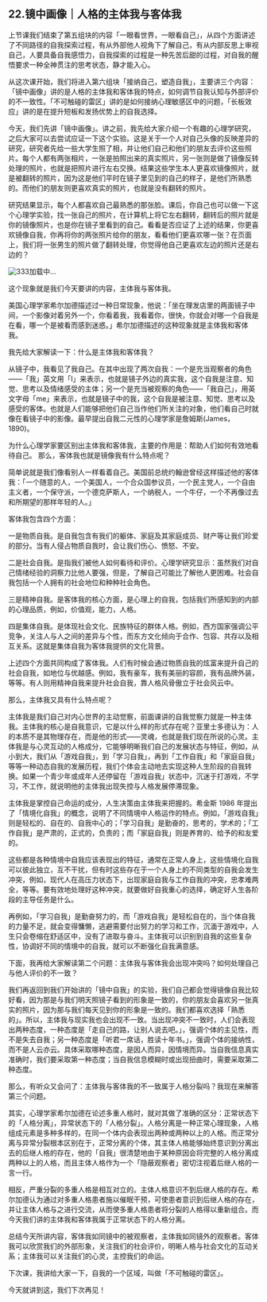 ## 22.镜中画像｜人格的主体我与客体我
上节课我们结束了第五组块的内容「一眼看世界，一眼看自己」，从四个方面讲述了不同路径的自我探索过程，有从外部他人视角下了解自己，有从内部反思上审视自己，人要具备自我感悟力，自我探索的过程是一种先苦后甜的过程，对自我的醒悟要求一种全神贯注的思考状态，静才能入心。


从这次课开始，我们将进入第六组块「接纳自己，塑造自我」，主要讲三个内容：「镜中画像」讲的是人格的主体我和客体我的特点，如何调节自我认知与外部评价的不一致性。「不可触碰的雷区」讲的是如何接纳心理敏感区中的问题，「长板效应」讲的是在提升短板和发扬优势上的自我选择。


今天，我们先讲「镜中画像」。讲之前，我先给大家介绍一个有趣的心理学研究，之后大家可以去尝试应证一下这个实验。这是关于一个人对自己头像的反映差异的研究，研究者先给一些大学生照了相，并让他们自己和他们的朋友去评价这些照片。每个人都有两张相片，一张是拍照出来的真实照片，另一张则是做了镜像反转处理的照片，也就是把照片进行左右交换。结果这些学生本人更喜欢镜像照片，就是被翻转的照片，因为这是他们平时在镜子里见到的自己的样子，是他们所熟悉的。而他们的朋友则更喜欢真实的照片，也就是没有翻转的照片。


研究结果显示，每个人都喜欢自己最熟悉的那张脸。课后，你自己也可以做一下这个心理学实验，找一张自己的照片，在计算机上将它左右翻转，翻转后的照片就是你的镜像照片，也是你在镜子里看到的自己。看看是否应证了上述的结果，你更喜欢镜像自我，你再将你的两张照片给你的朋友，看看他们更喜欢哪一张？在页面上，我们将一张男生的照片做了翻转处理，你觉得他自己更喜欢左边的照片还是右边的？


![333]()加载中...


这个现象就是我们今天要讲的内容，主体我与客体我。


美国心理学家希尔加德描述过一种日常现象，他说：「坐在理发店里的两面镜子中间，一个影像对着另外一个，你看着我，我看着你，很快，你就会对哪一个自我是在看，哪一个是被看而感到迷惑。」希尔加德描述的这种现象就是主体我和客体我。


我先给大家解读一下：什么是主体我和客体我？


从镜子中，我看见了我自己。在其中出现了两次自我：一个是充当观察者的角色——「我」英文用「I」来表示，也就是镜子外边的真实我，这个自我是注意、知觉、思考以及情绪感受的主体；另一个是充当被观察的角色——「我自己」，用英文字母「me」来表示，也就是镜子中的我，这个自我是被注意、知觉、思考以及感受的客体。也就是人们能够把他们自己当作他们所关注的对象，他们看自己时就像在看镜子中的影像。最早提出自我二元性的心理学家是詹姆斯(James，1890)。


为什么心理学家要区别出主体我和客体我，主要的作用是：帮助人们如何有效地看待自己。
那么，客体我也就是镜像我有什么特点呢？ 


简单说就是我们像看别人一样看着自己。美国前总统约翰逊曾经这样描述他的客体我：「一个随意的人，一个美国人，一个合众国参议员，一个民主党人，一个自由主义者，一个保守派，一个德克萨斯人，一个纳税人，一个牛仔，一个不再像过去和所期望的那样年轻的人。」


客体我包含四个方面：


一是物质自我。是自我包含有我们的躯体、家庭及其家庭成员、财产等让我们珍爱的部分。当有人侵占物质自我时，会让我们伤心、愤怒、不安。


二是社会自我。是指我们被他人如何看待和评价。心理学研究显示：虽然我们对自己情绪经验的洞察力比他人要强，但是，了解自己可能比了解他人更困难。社会自我包括一个人拥有的社会地位和种种社会角色。


三是精神自我。是客体我的核心方面，是心理上的自我，包括我们所感知到的内部的心理品质，例如，价值观，能力，人格。


四是集体自我。是体现社会文化、民族特征的群体人格。例如，西方国家强调公平竞争，关注人与人之间的差异与个性，而东方文化倾向于合作、包容、共存以及相互关系。这就是集体自我为客体我提供的文化背景。


上述四个方面共同构成了客体我。人们有时候会通过物质自我的炫富来提升自己的社会自我，如地位与优越感。例如，我有豪车，我有美丽的容颜，我有品牌外装，等等。有人则用精神自我来提升社会自我，靠人格风骨傲立于社会风云中。


那么，主体我又具有什么特点呢？


主体我是我们自己对内心世界的主动觉察，前面课讲的自我觉察力就是一种主体我。主体我的核心是自我意识，它是以什么样的形式存在呢？亚里士多德认为：人的本质不是其物理存在，而是他的形式——灵魂，也就是我们现在所说的心灵。主体我是与心灵互动的人格成分，它能够明晰我们自己的发展状态与特征，例如，从小到大，我们从「游戏自我」，到「学习自我」，再到「工作自我」和「家庭自我」等等一种动态自我的发展历程，我们个体会主动地去实现这种人生阶段的自我转换。如果一个青少年或成年人还停留在「游戏自我」状态中，沉迷于打游戏，不学习，不工作，就说明他的主体我出现失控与人格发展停滞现象。


主体我是掌控自己命运的成分，人生决策由主体我来把握的。希金斯 1986 年提出了「情境化自我」的概念，说明了不同情境中人格运作的特点。例如，「游戏自我」则是轻松的、自在的、自我中心的；「学习自我」是勤奋的，思考的，学术的；「工作自我」是严肃的，正式的，负责的；而「家庭自我」则是养育的、给予的和友爱的。


这些都是各种情境中自我应该表现出的特征，通常在正常人身上，这些情境化自我可以彼此独立，互不干扰，但有时这些存在于一个人身上的不同类型的自我会发生冲突，例如，现代人在高压力状态下，出现家庭自我与工作自我的冲突，忠孝难两全，等等。要有效地处理好这种冲突，就要做好自我重心的选择，确定好人生各阶段的主导任务是什么。


再例如，「学习自我」是勤奋努力的，而「游戏自我」是轻松自在的，当个体自我的力量不足，就会变得慵懒，逃避需要付出努力的学习和工作，沉湎于游戏中，人生只会卷缩在舒适区中，没有了进取与奋斗。主体我可以识别到自我的这些复杂性，协调好不同的情境中的自我，就可以不断强化自我满意感。


下面，我再给大家解读第二个问题：主体我与客体我会出现冲突吗？如何处理自己与他人评价的不一致？


我们再返回到我们开始讲的「镜中自我」的实验，我们自己都会觉得镜像自我比较好看，因为那是与我们明天照镜子看到的形象是一致的，你的朋友会喜欢另一张真实的照片，因为那与我们每天见到你的形象是一致的。我们都喜欢选择「熟悉的」。所以，主体我与现实我也会出现不一致。当出现冲突不一致时，人们会表现出两种态度，一种态度是「走自己的路，让别人说去吧。」，强调个体的主见性，而不是失去自我；另一种态度是「听君一席话，胜读十年书。」，强调个体的接纳性，而不是人云亦云。具体采取哪种态度，是因人而异，因情境而异。当自我信息真实准确时，我们要采取第一种态度；当自我信息模糊时或出现扭曲时，需要采取第二种态度。


那么，有听众又会问了：主体我与客体我的不一致属于人格分裂吗？我现在来解答第三个问题。


其实，心理学家希尔加德在论述多重人格时，就对其做了准确的区分：正常状态下的「人格分离」，异常状态下的「人格分裂」。人格分离是一种正常心理现象，人格组成元素是多种多样的，在同一个体内会表现出两种或两种以上的人格。而正常分离与异常分裂根本区别在于，正常分离的个体，其主体人格能够始终意识到分离出去的后继人格的存在，他的「自我」很清楚地由于某种原因会将完整的人格分离成两种以上的人格，而且主体人格作为一个「隐蔽观察者」密切注视着后继人格的一言一行。


相反，严重分裂的多重人格是相互对立的。主体人格意识不到后继人格的存在。希尔加德认为通过对多重人格患者施以催眠干预，可使患者意识到后继人格的存在，并让主体人格与之进行交流，从而使多重人格患者将分裂的人格得以重新组合。而今天我们讲的主体我和客体我属于正常状态下的人格分离。


总结今天所讲内容，客体我如同镜中的被观察者，主体我如同镜外的观察者。客体我可以欣赏我们的外部形象，关注我们的社会评价，明晰人格与社会文化的互动关系；主体我可以关注我们的心灵，主控我们的命运。


下次课，我讲给大家一下，自我的一个区域，叫做「不可触碰的雷区」。


今天就讲到这，我们下次再见！

